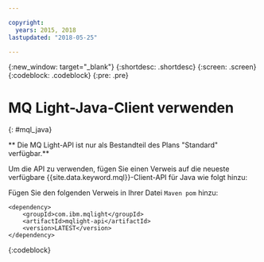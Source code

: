 ```yaml
---

copyright:
  years: 2015, 2018
lastupdated: "2018-05-25"

---
```


{:new_window: target="_blank"}
{:shortdesc: .shortdesc}
{:screen: .screen}
{:codeblock: .codeblock}
{:pre: .pre}

# MQ Light-Java-Client verwenden
{: #mql_java}

** Die MQ Light-API ist nur als Bestandteil des Plans "Standard" verfügbar.**
<br/>

Um die API zu verwenden, fügen Sie einen Verweis auf die neueste verfügbare {{site.data.keyword.mql}}-Client-API für Java wie folgt hinzu:

Fügen Sie den folgenden Verweis in Ihrer Datei <code>Maven pom</code> hinzu:

```
<dependency>
    <groupId>com.ibm.mqlight</groupId>
    <artifactId>mqlight-api</artifactId>
    <version>LATEST</version>
</dependency>
```
{:codeblock}

<!-- Comment from Andrew
Instructions for getting started, with links for more info
Simple send source and receive source in-line

-->
